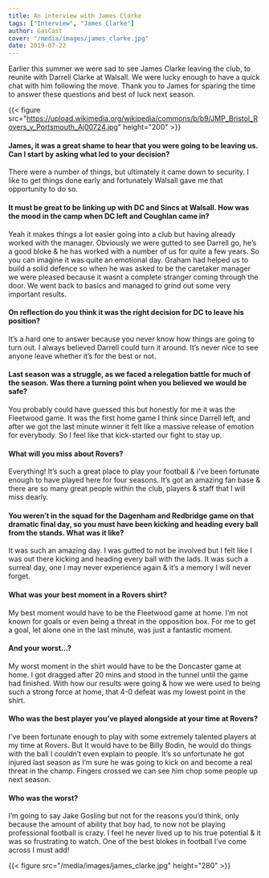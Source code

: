 ```yaml
---
title: An interview with James Clarke
tags: ["Interview", "James Clarke"]
author: GasCast
cover: "/media/images/james_clarke.jpg"
date: 2019-07-22
---
```


Earlier this summer we were sad to see James Clarke leaving the club, to reunite with Darrell Clarke at Walsall. We were lucky enough to have a quick chat with him following the move. Thank you to James for sparing the time to answer these questions and best of luck next season.

<!--more-->

{{< figure src="https://upload.wikimedia.org/wikipedia/commons/b/b9/JMP_Bristol_Rovers_v_Portsmouth_Aj00724.jpg" height="200" >}}

#### James, it was a great shame to hear that you were going to be leaving us. Can I start by asking what led to your decision?

There were a number of things, but ultimately it came down to security. I like to get things done early and fortunately Walsall gave me that opportunity to do so. 

#### It must be great to be linking up with DC and Sincs at Walsall. How was the mood in the camp when DC left and Coughlan came in?

Yeah it makes things a lot easier going into a club but having already worked with the manager. Obviously we were gutted to see Darrell go, he’s a good bloke & he has worked with a number of us for quite a few years. So you can imagine it was quite an emotional day. Graham had helped us to build a solid defence so when he was asked to be the caretaker manager we were pleased because it wasnt a complete stranger coming through the door. We went back to basics and managed to grind out some very important results. 

#### On reflection do you think it was the right decision for DC to leave his position?

It’s a hard one to answer because you never know how things are going to turn out. I always believed Darrell could turn it around. It’s never nice to see anyone leave whether it’s for the best or not.

#### Last season was a struggle, as we faced a relegation battle for much of the season. Was there a turning point when you believed we would be safe?

You probably could have guessed this but honestly for me it was the Fleetwood game. It was the first home game I think since Darrell left, and after we got the last minute winner it felt like a massive release of emotion for everybody. So I feel like that kick-started our fight to stay up. 

####  What will you miss about Rovers?

Everything! It’s such a great place to play your football & i've been fortunate enough to have played here for four seasons. It’s got an amazing fan base & there are so many great people within the club, players & staff that I will miss dearly. 

#### You weren’t in the squad for the Dagenham and Redbridge game on that dramatic final day, so you must have been kicking and heading every ball from the stands. What was it like?

It was such an amazing day. I was gutted to not be involved but I felt like I was out there kicking and heading every ball with the lads. It was such a surreal day, one I may never experience again & it’s a memory I will never forget. 

#### What was your best moment in a Rovers shirt?

My best moment would have to be the Fleetwood game at home. I’m not known for goals or even being a threat in the opposition box. For me to get a goal, let alone one in the last minute, was just a fantastic moment. 

#### And your worst…?

My worst moment in the shirt would have to be the Doncaster game at home. I got dragged after 20 mins and stood in the tunnel until the game had finished. With how our results were going & how we were used to being such a strong force at home, that 4-0 defeat was my lowest point in the shirt. 

#### Who was the best player you’ve played alongside at your time at Rovers?

I've been fortunate enough to play with some extremely talented players at my time at Rovers. But It would have to be Billy Bodin, he would do things with the ball I couldn’t even explain to people. It’s so unfortunate he got injured last season as I’m sure he was going to kick on and become a real threat in the champ. Fingers crossed we can see him chop some people up next season. 

#### Who was the worst?

I’m going to say Jake Gosling but not for the reasons you’d think, only because the amount of ability that boy had, to now not be playing professional football is crazy. I feel he never lived up to his true potential & it was so frustrating to watch. One of the best blokes in football I’ve come across I must add!

{{< figure src="/media/images/james_clarke.jpg" height="280" >}}


<script async src="//pagead2.googlesyndication.com/pagead/js/adsbygoogle.js"></script>
<!-- GasCast Blog Ad -->
<ins class="adsbygoogle"
     style="display:block"
     data-ad-client="ca-pub-8805482732507166"
     data-ad-slot="7113725307"
     data-ad-format="auto"
     data-full-width-responsive="true"></ins>
<script>
(adsbygoogle = window.adsbygoogle || []).push({});
</script>